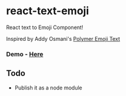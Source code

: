 # react-text-emoji
React text to Emoji Component!

Inspired by Addy Osmani's [Polymer Emoji Text](https://github.com/addyosmani/emoji-text/)

### Demo - [Here](https://mayankchd.github.io/react-text-emoji)

## Todo

* Publish it as a node module




